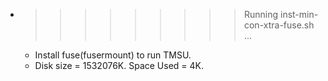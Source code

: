 * >>>>>>>>> Running inst-min-con-xtra-fuse.sh ...
  * Install fuse(fusermount) to run TMSU.
  * Disk size = 1532076K. Space Used = 4K.
